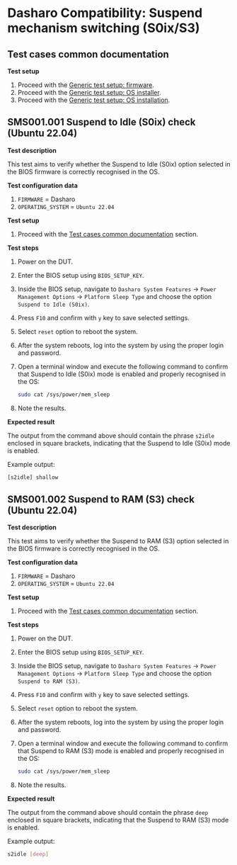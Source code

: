 # Dasharo Compatibility: Suspend mechanism switching (S0ix/S3)

## Test cases common documentation

**Test setup**

1. Proceed with the
    [Generic test setup: firmware](../../generic-test-setup#firmware).
1. Proceed with the
    [Generic test setup: OS installer](../../generic-test-setup#os-installer).
1. Proceed with the
    [Generic test setup: OS installation](../../generic-test-setup#os-installation).

## SMS001.001 Suspend to Idle (S0ix) check (Ubuntu 22.04)

**Test description**

This test aims to verify whether the Suspend to Idle (S0ix) option selected in
the BIOS firmware is correctly recognised in the OS.

**Test configuration data**

1. `FIRMWARE` = Dasharo
1. `OPERATING_SYSTEM` = `Ubuntu 22.04`

**Test setup**

1. Proceed with the
    [Test cases common documentation](#test-cases-common-documentation) section.

**Test steps**

1. Power on the DUT.
1. Enter the BIOS setup using `BIOS_SETUP_KEY`.
1. Inside the BIOS setup, navigate to `Dasharo System Features` ->
    `Power Management Options` -> `Platform Sleep Type` and choose the option
    `Suspend to Idle (S0ix)`.
1. Press `F10` and confirm with `y` key to save selected settings.
1. Select `reset` option to reboot the system.
1. After the system reboots, log into the system by using the proper login and
    password.
1. Open a terminal window and execute the following command to confirm that
    Suspend to Idle (S0ix) mode is enabled and properly recognised in the OS:

    ```bash
    sudo cat /sys/power/mem_sleep
    ```

1. Note the results.

**Expected result**

The output from the command above should contain the phrase `s2idle` enclosed
in square brackets, indicating that the Suspend to Idle (S0ix) mode is
enabled.

Example output:

```bash
[s2idle] shallow
```

## SMS001.002 Suspend to RAM (S3) check (Ubuntu 22.04)

**Test description**

This test aims to verify whether the Suspend to RAM (S3) option selected in
the BIOS firmware is correctly recognised in the OS.

**Test configuration data**

1. `FIRMWARE` = Dasharo
1. `OPERATING_SYSTEM` = `Ubuntu 22.04`

**Test setup**

1. Proceed with the
    [Test cases common documentation](#test-cases-common-documentation) section.

**Test steps**

1. Power on the DUT.
1. Enter the BIOS setup using `BIOS_SETUP_KEY`.
1. Inside the BIOS setup, navigate to `Dasharo System Features` ->
    `Power Management Options` -> `Platform Sleep Type` and choose the option
    `Suspend to RAM (S3)`.
1. Press `F10` and confirm with `y` key to save selected settings.
1. Select `reset` option to reboot the system.
1. After the system reboots, log into the system by using the proper login and
    password.
1. Open a terminal window and execute the following command to confirm that
    Suspend to RAM (S3) mode is enabled and properly recognised in the OS:

    ```bash
    sudo cat /sys/power/mem_sleep
    ```

1. Note the results.

**Expected result**

The output from the command above should contain the phrase `deep` enclosed
in square brackets, indicating that the Suspend to RAM (S3) mode is
enabled.

Example output:

```bash
s2idle [deep]
```
